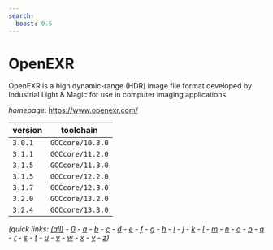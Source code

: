```yaml
---
search:
  boost: 0.5
---
```

# OpenEXR

OpenEXR is a high dynamic-range (HDR) image file format developed by Industrial Light & Magic  for use in computer imaging applications

*homepage*: <https://www.openexr.com/>

version | toolchain
--------|----------
``3.0.1`` | ``GCCcore/10.3.0``
``3.1.1`` | ``GCCcore/11.2.0``
``3.1.5`` | ``GCCcore/11.3.0``
``3.1.5`` | ``GCCcore/12.2.0``
``3.1.7`` | ``GCCcore/12.3.0``
``3.2.0`` | ``GCCcore/13.2.0``
``3.2.4`` | ``GCCcore/13.3.0``


*(quick links: [(all)](../index.md) - [0](../0/index.md) - [a](../a/index.md) - [b](../b/index.md) - [c](../c/index.md) - [d](../d/index.md) - [e](../e/index.md) - [f](../f/index.md) - [g](../g/index.md) - [h](../h/index.md) - [i](../i/index.md) - [j](../j/index.md) - [k](../k/index.md) - [l](../l/index.md) - [m](../m/index.md) - [n](../n/index.md) - [o](../o/index.md) - [p](../p/index.md) - [q](../q/index.md) - [r](../r/index.md) - [s](../s/index.md) - [t](../t/index.md) - [u](../u/index.md) - [v](../v/index.md) - [w](../w/index.md) - [x](../x/index.md) - [y](../y/index.md) - [z](../z/index.md))*

